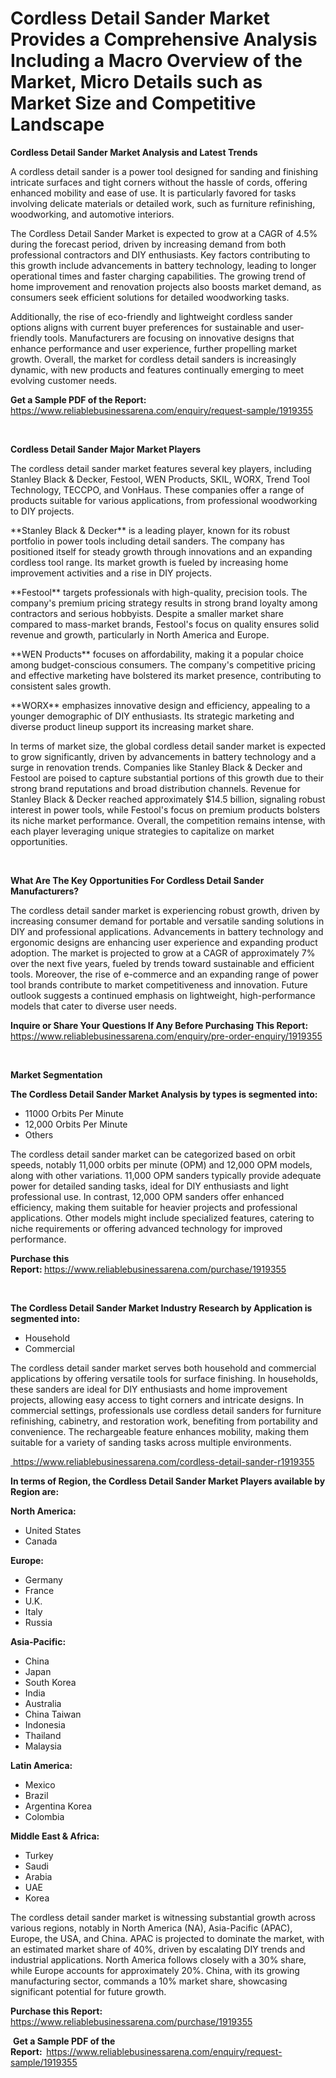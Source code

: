 <p><h1>Cordless Detail Sander Market Provides a Comprehensive Analysis Including a Macro Overview of the Market, Micro Details such as Market Size and Competitive Landscape</h1></p><p><strong>Cordless Detail Sander Market Analysis and Latest Trends</strong></p>
<p><p>A cordless detail sander is a power tool designed for sanding and finishing intricate surfaces and tight corners without the hassle of cords, offering enhanced mobility and ease of use. It is particularly favored for tasks involving delicate materials or detailed work, such as furniture refinishing, woodworking, and automotive interiors.</p><p>The Cordless Detail Sander Market is expected to grow at a CAGR of 4.5% during the forecast period, driven by increasing demand from both professional contractors and DIY enthusiasts. Key factors contributing to this growth include advancements in battery technology, leading to longer operational times and faster charging capabilities. The growing trend of home improvement and renovation projects also boosts market demand, as consumers seek efficient solutions for detailed woodworking tasks.</p><p>Additionally, the rise of eco-friendly and lightweight cordless sander options aligns with current buyer preferences for sustainable and user-friendly tools. Manufacturers are focusing on innovative designs that enhance performance and user experience, further propelling market growth. Overall, the market for cordless detail sanders is increasingly dynamic, with new products and features continually emerging to meet evolving customer needs.</p></p>
<p><strong>Get a Sample PDF of the Report:&nbsp;</strong> <a href="https://www.reliablebusinessarena.com/enquiry/request-sample/1919355?utm_campaign=2719&utm_medium=2&utm_source=Github&utm_content=ia&utm_term=16042025&utm_id=cordless-detail-sander">https://www.reliablebusinessarena.com/enquiry/request-sample/1919355</a></p>
<p>&nbsp;</p>
<p><strong>Cordless Detail Sander Major Market Players</strong></p>
<p><p>The cordless detail sander market features several key players, including Stanley Black & Decker, Festool, WEN Products, SKIL, WORX, Trend Tool Technology, TECCPO, and VonHaus. These companies offer a range of products suitable for various applications, from professional woodworking to DIY projects.</p><p>**Stanley Black & Decker** is a leading player, known for its robust portfolio in power tools including detail sanders. The company has positioned itself for steady growth through innovations and an expanding cordless tool range. Its market growth is fueled by increasing home improvement activities and a rise in DIY projects.</p><p>**Festool** targets professionals with high-quality, precision tools. The company's premium pricing strategy results in strong brand loyalty among contractors and serious hobbyists. Despite a smaller market share compared to mass-market brands, Festool's focus on quality ensures solid revenue and growth, particularly in North America and Europe.</p><p>**WEN Products** focuses on affordability, making it a popular choice among budget-conscious consumers. The company's competitive pricing and effective marketing have bolstered its market presence, contributing to consistent sales growth.</p><p>**WORX** emphasizes innovative design and efficiency, appealing to a younger demographic of DIY enthusiasts. Its strategic marketing and diverse product lineup support its increasing market share.</p><p>In terms of market size, the global cordless detail sander market is expected to grow significantly, driven by advancements in battery technology and a surge in renovation trends. Companies like Stanley Black & Decker and Festool are poised to capture substantial portions of this growth due to their strong brand reputations and broad distribution channels. Revenue for Stanley Black & Decker reached approximately $14.5 billion, signaling robust interest in power tools, while Festool's focus on premium products bolsters its niche market performance. Overall, the competition remains intense, with each player leveraging unique strategies to capitalize on market opportunities.</p></p>
<p>&nbsp;</p>
<p><strong>What Are The Key Opportunities For Cordless Detail Sander Manufacturers?</strong></p>
<p><p>The cordless detail sander market is experiencing robust growth, driven by increasing consumer demand for portable and versatile sanding solutions in DIY and professional applications. Advancements in battery technology and ergonomic designs are enhancing user experience and expanding product adoption. The market is projected to grow at a CAGR of approximately 7% over the next five years, fueled by trends toward sustainable and efficient tools. Moreover, the rise of e-commerce and an expanding range of power tool brands contribute to market competitiveness and innovation. Future outlook suggests a continued emphasis on lightweight, high-performance models that cater to diverse user needs.</p></p>
<p><strong>Inquire or Share Your Questions If Any Before Purchasing This Report:</strong> <a href="https://www.reliablebusinessarena.com/enquiry/pre-order-enquiry/1919355?utm_campaign=2719&utm_medium=2&utm_source=Github&utm_content=ia&utm_term=16042025&utm_id=cordless-detail-sander">https://www.reliablebusinessarena.com/enquiry/pre-order-enquiry/1919355</a></p>
<p>&nbsp;</p>
<p><strong>Market Segmentation</strong></p>
<p><strong>The Cordless Detail Sander Market Analysis by types is segmented into:</strong></p>
<p><ul><li>11000 Orbits Per Minute</li><li>12,000 Orbits Per Minute</li><li>Others</li></ul></p>
<p><p>The cordless detail sander market can be categorized based on orbit speeds, notably 11,000 orbits per minute (OPM) and 12,000 OPM models, along with other variations. 11,000 OPM sanders typically provide adequate power for detailed sanding tasks, ideal for DIY enthusiasts and light professional use. In contrast, 12,000 OPM sanders offer enhanced efficiency, making them suitable for heavier projects and professional applications. Other models might include specialized features, catering to niche requirements or offering advanced technology for improved performance.</p></p>
<p><strong>Purchase this Report:&nbsp;</strong><a href="https://www.reliablebusinessarena.com/purchase/1919355?utm_campaign=2719&utm_medium=2&utm_source=Github&utm_content=ia&utm_term=16042025&utm_id=cordless-detail-sander">https://www.reliablebusinessarena.com/purchase/1919355</a></p>
<p>&nbsp;</p>
<p><strong>The Cordless Detail Sander Market Industry Research by Application is segmented into:</strong></p>
<p><ul><li>Household</li><li>Commercial</li></ul></p>
<p><p>The cordless detail sander market serves both household and commercial applications by offering versatile tools for surface finishing. In households, these sanders are ideal for DIY enthusiasts and home improvement projects, allowing easy access to tight corners and intricate designs. In commercial settings, professionals use cordless detail sanders for furniture refinishing, cabinetry, and restoration work, benefiting from portability and convenience. The rechargeable feature enhances mobility, making them suitable for a variety of sanding tasks across multiple environments.</p></p>
<p><a href="https://www.reliablebusinessarena.com/cordless-detail-sander-r1919355?utm_campaign=2719&utm_medium=2&utm_source=Github&utm_content=ia&utm_term=16042025&utm_id=cordless-detail-sander">&nbsp;https://www.reliablebusinessarena.com/cordless-detail-sander-r1919355</a></p>
<p><strong>In terms of Region, the Cordless Detail Sander Market Players available by Region are:</strong></p>
<p>
    <p> <strong> North America: </strong>
        <ul>
            <li>United States</li>
            <li>Canada</li>
        </ul>
        </p> 
    <p> <strong> Europe: </strong>
        <ul>
            <li>Germany</li>
            <li>France</li>
            <li>U.K.</li>
            <li>Italy</li>
            <li>Russia</li>
        </ul>
        </p> 
    <p> <strong> Asia-Pacific: </strong>
        <ul>
            <li>China</li>
            <li>Japan</li>
            <li>South Korea</li>
            <li>India</li>
            <li>Australia</li>
            <li>China Taiwan</li>
            <li>Indonesia</li>
            <li>Thailand</li>
            <li>Malaysia</li>
        </ul>
        </p> 
    <p> <strong> Latin America: </strong>
        <ul>
            <li>Mexico</li>
            <li>Brazil</li>
            <li>Argentina Korea</li>
            <li>Colombia</li>
        </ul>
        </p> 
    <p> <strong> Middle East & Africa: </strong>
        <ul>
            <li>Turkey</li>
            <li>Saudi</li>
            <li>Arabia</li>
            <li>UAE</li>
            <li>Korea</li>
        </ul>
    </p>
    </p>
<p><p>The cordless detail sander market is witnessing substantial growth across various regions, notably in North America (NA), Asia-Pacific (APAC), Europe, the USA, and China. APAC is projected to dominate the market, with an estimated market share of 40%, driven by escalating DIY trends and industrial applications. North America follows closely with a 30% share, while Europe accounts for approximately 20%. China, with its growing manufacturing sector, commands a 10% market share, showcasing significant potential for future growth.</p></p>
<p><strong>Purchase this Report: </strong><a href="https://www.reliablebusinessarena.com/purchase/1919355?utm_campaign=2719&utm_medium=2&utm_source=Github&utm_content=ia&utm_term=16042025&utm_id=cordless-detail-sander">https://www.reliablebusinessarena.com/purchase/1919355</a></p>
<p>&nbsp;<strong>Get a Sample PDF of the Report:&nbsp;&nbsp;</strong><a href="https://www.reliablebusinessarena.com/enquiry/request-sample/1919355?utm_campaign=2719&utm_medium=2&utm_source=Github&utm_content=ia&utm_term=16042025&utm_id=cordless-detail-sander">https://www.reliablebusinessarena.com/enquiry/request-sample/1919355</a></p>
<p><strong></strong></p>
<p><p></p><p></p><p></p></p>